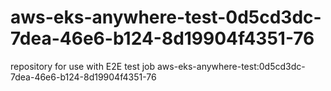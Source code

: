 # aws-eks-anywhere-test-0d5cd3dc-7dea-46e6-b124-8d19904f4351-76
repository for use with E2E test job aws-eks-anywhere-test:0d5cd3dc-7dea-46e6-b124-8d19904f4351-76
